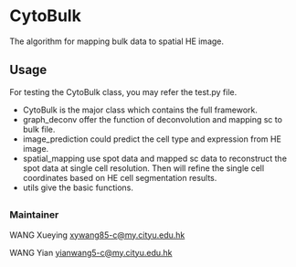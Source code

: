 # CytoBulk
The algorithm for mapping bulk data to spatial HE image.


## Usage

For testing the CytoBulk class, you may refer the test.py file.
- CytoBulk is the major class which contains the full framework.
- graph_deconv offer the function of deconvolution and mapping sc to bulk file.
- image_prediction could predict the cell type and expression from HE image.
- spatial_mapping use spot data and mapped sc data to reconstruct the spot data at single cell resolution. Then will refine the single cell coordinates based on HE cell segmentation results.
- utils give the basic functions.

## 




### Maintainer
WANG Xueying xywang85-c@my.cityu.edu.hk

WANG Yian yianwang5-c@my.cityu.edu.hk
